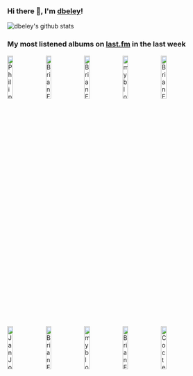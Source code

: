 ### Hi there 👋, I'm [dbeley](https://dbeley.ovh/en)!

![dbeley's github stats](https://github-readme-stats.vercel.app/api?username=dbeley)

### My most listened albums on [last.fm](https://www.last.fm/user/d_beley) in the last week

[<img src='https://lastfm.freetls.fastly.net/i/u/300x300/109bf8ff56aa49b3c9bc6cc630cd916b.jpg' width='16%' height='16%' alt='Philip Glass - Music in Twelve Parts'>](https://www.last.fm/music/philip%2bglass/music%2bin%2btwelve%2bparts)&nbsp;
[<img src='https://lastfm.freetls.fastly.net/i/u/300x300/e0a685eed9394807a84cd2afb52afade.png' width='16%' height='16%' alt='Brian Eno & David Byrne - My Life in the Bush of Ghosts'>](https://www.last.fm/music/brian%2beno%2b%2526%2bdavid%2bbyrne/my%2blife%2bin%2bthe%2bbush%2bof%2bghosts)&nbsp;
[<img src='https://lastfm.freetls.fastly.net/i/u/300x300/a7fe5a56835c996977ee6cdfdc9a512b.jpg' width='16%' height='16%' alt='Brian Eno & John Cale - Wrong Way Up'>](https://www.last.fm/music/brian%2beno%2b%2526%2bjohn%2bcale/wrong%2bway%2bup)&nbsp;
[<img src='https://lastfm.freetls.fastly.net/i/u/300x300/b9312f22bf3a8b74e634e394620c723e.jpg' width='16%' height='16%' alt='my bloody valentine - Loveless'>](https://www.last.fm/music/my%2bbloody%2bvalentine/loveless)&nbsp;
[<img src='https://lastfm.freetls.fastly.net/i/u/300x300/bdb121580aa149c98163b7dc0777a9d7.png' width='16%' height='16%' alt='Brian Eno - Apollo: Atmospheres & Soundtracks'>](https://www.last.fm/music/brian%2beno/apollo%253a%2batmospheres%2b%2526%2bsoundtracks)&nbsp;
<br>
[<img src='https://lastfm.freetls.fastly.net/i/u/300x300/59e286bb3c4d44449a8841ff35b16821.png' width='16%' height='16%' alt='Jan Johansson - Jazz på svenska'>](https://www.last.fm/music/jan%2bjohansson/jazz%2bp%25c3%25a5%2bsvenska)&nbsp;
[<img src='https://lastfm.freetls.fastly.net/i/u/300x300/e6c9498cd329bd1a80f940c0fe0ba55c.jpg' width='16%' height='16%' alt='Brian Eno - Taking Tiger Mountain (By Strategy)'>](https://www.last.fm/music/brian%2beno/taking%2btiger%2bmountain%2b%2528by%2bstrategy%2529)&nbsp;
[<img src='https://lastfm.freetls.fastly.net/i/u/300x300/025713e8f7942267839c708975771bd8.jpg' width='16%' height='16%' alt='my bloody valentine - Isn’t Anything'>](https://www.last.fm/music/my%2bbloody%2bvalentine/isn%25e2%2580%2599t%2banything)&nbsp;
[<img src='https://lastfm.freetls.fastly.net/i/u/300x300/e89c8997eb8cc31f6b4c5cdddead3419.png' width='16%' height='16%' alt='Brian Eno - Here Come the Warm Jets'>](https://www.last.fm/music/brian%2beno/here%2bcome%2bthe%2bwarm%2bjets)&nbsp;
[<img src='https://lastfm.freetls.fastly.net/i/u/300x300/6ac3bcf2d7e6fd3cfe692122b1135843.png' width='16%' height='16%' alt='Cocteau Twins - Blue Bell Knoll'>](https://www.last.fm/music/cocteau%2btwins/blue%2bbell%2bknoll)&nbsp;
<br>
